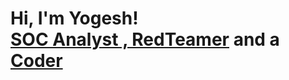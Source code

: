 <h1>Hi, I'm Yogesh! <br/><a href="https://github.com/joshmadakor1">SOC Analyst , RedTeamer</a> and  a <a href="">Coder</a></h1>

<!-- [![My Skills](https://skillicons.dev/icons?i=js,html,css,wasm)](https://skillicons.dev)
[![My Skills](https://skillicons.dev/icons?i=powershell,gcp,azure,react,vue,flutter&perline=3)](https://skillicons.dev) -->
